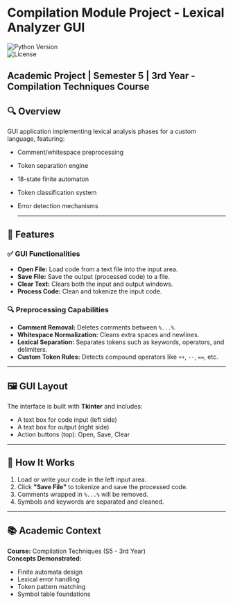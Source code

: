 # Compilation Module Project - Lexical Analyzer GUI  

![Python Version](https://img.shields.io/badge/Python-3.8%2B-blue)  
![License](https://img.shields.io/badge/License-MIT-green)  

**Academic Project** | Semester 5 | 3rd Year - Compilation Techniques Course  
---

## 🔍 Overview  
GUI application implementing lexical analysis phases for a custom language, featuring:  
- Comment/whitespace preprocessing  
- Token separation engine  
- 18-state finite automaton  
- Token classification system  
- Error detection mechanisms

  ---
## 🧩 Features

### ✅ GUI Functionalities
- **Open File:** Load code from a text file into the input area.
- **Save File:** Save the output (processed code) to a file.
- **Clear Text:** Clears both the input and output windows.
- **Process Code:** Clean and tokenize the input code.

### 🔍 Preprocessing Capabilities
- **Comment Removal:** Deletes comments between `%...%`.
- **Whitespace Normalization:** Cleans extra spaces and newlines.
- **Lexical Separation:** Separates tokens such as keywords, operators, and delimiters.
- **Custom Token Rules:** Detects compound operators like `++`, `--`, `==`, etc.

---

## 🖼️ GUI Layout

The interface is built with **Tkinter** and includes:
- A text box for code input (left side)
- A text box for output (right side)
- Action buttons (top): Open, Save, Clear

---

## 🧠 How It Works

1. Load or write your code in the left input area.
2. Click **"Save File"** to tokenize and save the processed code.
3. Comments wrapped in `%...%` will be removed.
4. Symbols and keywords are separated and cleaned.
   
---

## 📚 Academic Context  
**Course:** Compilation Techniques (S5 - 3rd Year)  
**Concepts Demonstrated:**  
- Finite automata design  
- Lexical error handling  
- Token pattern matching  
- Symbol table foundations  


